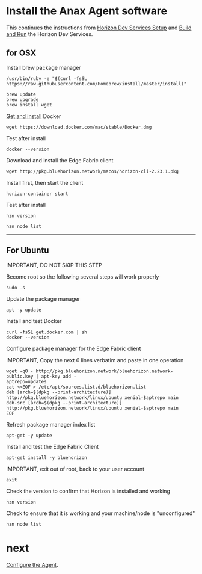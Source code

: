 # Install the Anax Agent software

This continues the instructions from [Horizon Dev Services Setup](01-horizon-services-setup.md) and 
[Build and Run](02-build-and-run-horizon.md) the Horizon Dev Services.

## for OSX

Install brew package manager

```
/usr/bin/ruby -e "$(curl -fsSL https://raw.githubusercontent.com/Homebrew/install/master/install)"

brew update
brew upgrade
brew install wget
```

[Get and install](https://docs.docker.com/docker-for-mac/install/) Docker

```
wget https://download.docker.com/mac/stable/Docker.dmg
```

Test after install

```
docker --version
```

Download and install the Edge Fabric client

```
wget http://pkg.bluehorizon.network/macos/horizon-cli-2.23.1.pkg
```

Install first, then start the client

```
horizon-container start
```

Test after install

```
hzn version

hzn node list
```

-----

## For Ubuntu

IMPORTANT, DO NOT SKIP THIS STEP

Become root so the following several steps will work properly

```
sudo -s
```

Update the package manager

```
apt -y update
```

Install and test Docker

```
curl -fsSL get.docker.com | sh
docker --version
```

Configure package manager for the Edge Fabric client

IMPORTANT, Copy the next 6 lines verbatim and paste in one operation

```
wget -qO - http://pkg.bluehorizon.network/bluehorizon.network-public.key | apt-key add -
aptrepo=updates
cat <<EOF > /etc/apt/sources.list.d/bluehorizon.list
deb [arch=$(dpkg --print-architecture)] http://pkg.bluehorizon.network/linux/ubuntu xenial-$aptrepo main
deb-src [arch=$(dpkg --print-architecture)] http://pkg.bluehorizon.network/linux/ubuntu xenial-$aptrepo main
EOF
```

Refresh package manager index list

```
apt-get -y update
```

Install and test the Edge Fabric Client

```
apt-get install -y bluehorizon
```

IMPORTANT, exit out of root, back to your user account

```
exit
```

Check the version to confirm that Horizon is installed and working

```
hzn version
```

Check to ensure that it is working and your machine/node is "unconfigured"

```
hzn node list
```

# next

[Configure the Agent](04-configure-anax.md).